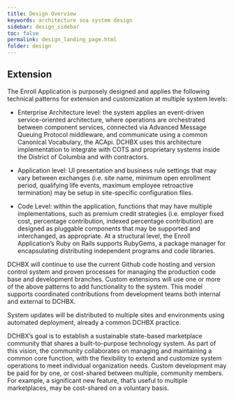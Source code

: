 ```yaml
---
title: Design Overview
keywords: architecture soa system design
sidebar: design_sidebar
toc: false
permalink: design_landing_page.html
folder: design
---
```



## Extension

The Enroll Application is purposely designed and applies the following technical patterns for extension and customization at multiple system levels:

* Enterprise Architecture level: the system applies an event-driven service-oriented architecture, where operations are orchestrated between component services, connected via Advanced Message Queuing Protocol middleware, and communicate using a common Canonical Vocabulary, the ACApi.  DCHBX uses this architecture implementation to integrate with COTS and proprietary systems inside the District of Columbia and with contractors.

* Application level: UI presentation and business rule settings that may vary between exchanges (i.e. site name, minimum open enrollment period, qualifying life events, maximum employee retroactive termination) may be setup in site-specific configuration files.

* Code Level: within the application, functions that may have multiple implementations, such as premium credit strategies (i.e. employer fixed cost, percentage contribution, indexed percentage contribution) are designed as pluggable components that may be supported and interchanged, as appropriate.  At a structural level, the Enroll Application’s Ruby on Rails supports RubyGems, a package manager for encapsulating distributing independent programs and code libraries. 

DCHBX will continue to use the current Github code hosting and version control system and proven processes for managing the production code base and development branches.  Custom extensions will use one or more of the above patterns to add functionality to the system.  This model supports coordinated contributions from development teams both internal and external to DCHBX.  

System updates will be distributed to multiple sites and environments using automated deployment, already a common DCHBX practice.

DCHBX’s goal is to establish a sustainable state-based marketplace community that shares a built-to-purpose technology system.  As part of this vision, the community collaborates on managing and maintaining a common core function, with the flexibility to extend and customize system operations to meet individual organization needs.   Custom development may be paid for by one, or cost-shared between multiple, community members.  For example, a significant new feature, that’s useful to multiple marketplaces, may be cost-shared on a voluntary basis.  